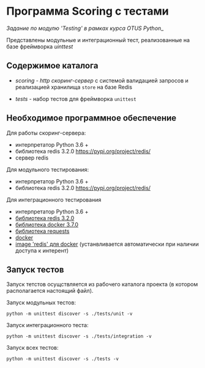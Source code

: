 # Программа Scoring c тестами

_Задание по модулю 'Testing' в рамках курса OTUS Python__

Представлены модульные и интеграционный тест, реализованные на базе фреймворка _uinttest_


## Содержимое каталога

- _scoring_ - *http скоринг-сервер* с системой валидацией запросов и реализацией хранилища `store` на базе Redis

- _tests_ - набор тестов для фреймворка `unittest`

## Необходимое программное обеспечение

Для  работы скоринг-сервера:

- интерпретатор Python 3.6 +
- библиотека redis 3.2.0 https://pypi.org/project/redis/
- сервер redis

Для модульного тестирования:

- интерпретатор Python 3.6 +
- библиотека redis 3.2.0 https://pypi.org/project/redis/

Для интеграционного тестирования
  
- интерпретатор Python 3.6 +
- [библиотека redis 3.2.0](https://pypi.org/project/redis/)
- [библиотека docker 3.7.0](https://pypi.org/project/docker/)
- [библиотека requests](http://docs.python-requests.org/en/master/)
- [docker](https://www.docker.com/)
- [image 'redis' для docker](https://hub.docker.com/_/Redis/) (устанвливается автоматически при наличии доступа к интерент)


## Запуск тестов

Запуск тетстов осущствляется из рабочего каталога проекта (в котором располагается настоящий файл).

Запуск модульных тестов:

`python -m unittest discover -s ./tests/unit -v`

Запуск интеграционного теста:

`python -m unittest discover -s ./tests/integration -v`

Запуск всех тестов:

`python -m unittest discover -s ./tests -v`